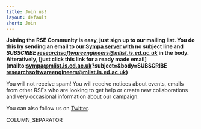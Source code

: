 ```yaml
---
title: Join us!
layout: default
short: Join
---
```

**Joining the RSE Community is easy, just sign up to our mailing list. You do this by sending an email to our [Sympa server](mailto:sympa@mlist.is.ed.ac.uk) with no subject line and *SUBSCRIBE researchsoftwareengineers@mlist.is.ed.ac.uk* in the body. Alteratively, [just click this link for a ready made email](mailto:sympa@mlist.is.ed.ac.uk?subject=&body=SUBSCRIBE researchsoftwareengineers@mlist.is.ed.ac.uk)**

You will not receive spam! You will receive notices about events, emails from other RSEs who are looking to get help or create new collaborations and very occasional information about our campaign.

You can also follow us on [Twitter](http://twitter.com/ResearchSoftEng).

COLUMN_SEPARATOR
